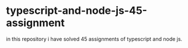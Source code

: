 # typescript-and-node-js-45-assignment
in this repository i have solved 45 assignments of typescript and node js.
